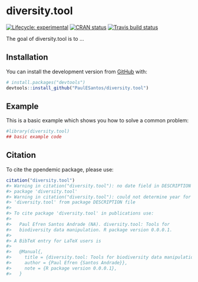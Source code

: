 
<!-- README.md is generated from README.Rmd. Please edit that file -->

# diversity.tool <a href='https://github.com/PaulESantos/diversity.tool'></a>

<!-- badges: start -->

[![Lifecycle:
experimental](https://img.shields.io/badge/lifecycle-experimental-orange.svg)](https://lifecycle.r-lib.org/articles/stages.html)
[![CRAN
status](https://www.r-pkg.org/badges/version/ppendemic)](https://CRAN.R-project.org/package=ppendemic)
[![Travis build
status](https://travis-ci.com/PaulESantos/ppendemic.svg?branch=main)](https://travis-ci.com/PaulESantos/ppendemic)
<!-- badges: end -->

The goal of diversity.tool is to …

## Installation

You can install the development version from
[GitHub](https://github.com/) with:

``` r
# install.packages("devtools")
devtools::install_github("PaulESantos/diversity.tool")
```

## Example

This is a basic example which shows you how to solve a common problem:

``` r
#library(diversity.tool)
## basic example code
```

## Citation

To cite the ppendemic package, please use:

``` r
citation("diversity.tool")
#> Warning in citation("diversity.tool"): no date field in DESCRIPTION file of
#> package 'diversity.tool'
#> Warning in citation("diversity.tool"): could not determine year for
#> 'diversity.tool' from package DESCRIPTION file
#> 
#> To cite package 'diversity.tool' in publications use:
#> 
#>   Paul Efren Santos Andrade (NA). diversity.tool: Tools for
#>   biodiversity data manipulation. R package version 0.0.0.1.
#> 
#> A BibTeX entry for LaTeX users is
#> 
#>   @Manual{,
#>     title = {diversity.tool: Tools for biodiversity data manipulation},
#>     author = {Paul Efren {Santos Andrade}},
#>     note = {R package version 0.0.0.1},
#>   }
```
